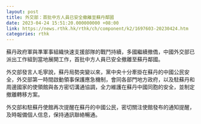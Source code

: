```yaml
---
layout: post
title: 外交部：首批中方人員已安全撤離至蘇丹鄰國
date: 2023-04-24 15:51:20.000000000 +08:00
link: https://news.rthk.hk/rthk/ch/component/k2/1697603-20230424.htm
categories: rthk
---
```


蘇丹政府軍與準軍事組織快速支援部隊的戰鬥持續，多國繼續撤僑，中國外交部已派出工作組到當地展開工作，首批中方人員已安全撤離至蘇丹鄰國。

外交部發言人毛寧說，蘇丹局勢突變以來，黨中央十分牽掛在蘇丹的中國公民安全，外交部第一時間啟動領事保護應急機制，會同各部門地方政府，以及駐蘇丹和周邊國家的使領館與各方密切溝通協調，全力維護在蘇丹中國同胞的安全，並制定撤離轉移方案。

外交部和駐蘇丹使館再次提醒在蘇丹的中國公民，密切關注使館發布的通知提醒，及時報備個人信息，保持通訊聯絡暢通。
